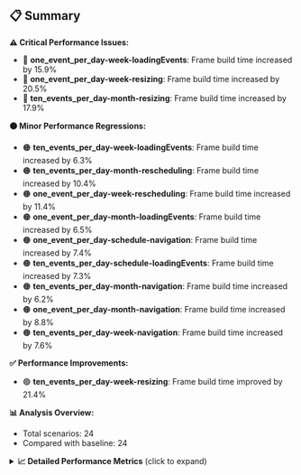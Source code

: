 ## 📋 Summary

**⚠️ Critical Performance Issues:**
- 🔴 **one_event_per_day-week-loadingEvents**: Frame build time increased by 15.9%
- 🔴 **one_event_per_day-week-resizing**: Frame build time increased by 20.5%
- 🔴 **ten_events_per_day-month-resizing**: Frame build time increased by 17.9%

**🟠 Minor Performance Regressions:**
- 🟠 **ten_events_per_day-week-loadingEvents**: Frame build time increased by 6.3%
- 🟠 **ten_events_per_day-month-rescheduling**: Frame build time increased by 10.4%
- 🟠 **one_event_per_day-week-rescheduling**: Frame build time increased by 11.4%
- 🟠 **one_event_per_day-month-loadingEvents**: Frame build time increased by 6.5%
- 🟠 **one_event_per_day-schedule-navigation**: Frame build time increased by 7.4%
- 🟠 **ten_events_per_day-schedule-loadingEvents**: Frame build time increased by 7.3%
- 🟠 **ten_events_per_day-month-navigation**: Frame build time increased by 6.2%
- 🟠 **one_event_per_day-month-navigation**: Frame build time increased by 8.8%
- 🟠 **ten_events_per_day-week-navigation**: Frame build time increased by 7.6%

**✅ Performance Improvements:**
- 🟢 **ten_events_per_day-week-resizing**: Frame build time improved by 21.4%

**📊 Analysis Overview:**
- Total scenarios: 24
- Compared with baseline: 24

<details>
<summary><strong>📈 Detailed Performance Metrics</strong> (click to expand)</summary>

#### one_event_per_day-month-loadingEvents

| Metric | Current | Baseline | Change | Status |
|--------|---------|----------|--------|--------|
| Average Frame Build Time Millis | 2.61ms | 2.45ms | +0.16ms (+6.5%) | 🟠 |
| Worst Frame Build Time Millis | 6.21ms | 6.00ms | +0.20ms (+3.4%) | 🟠 |
| Missed Frame Build Budget Count | 0.0 | 0.0 | +0 (+0.0%) | 🟡 |
| Average Frame Rasterizer Time Millis | 2.69ms | 2.44ms | +0.25ms (+10.2%) | 🔴 |
| Missed Frame Rasterizer Budget Count | 0.0 | 0.0 | +0 (+0.0%) | 🟡 |
| New Gen Gc Count | 0.0 | 0.0 | +0 (+0.0%) | 🟡 |
| Old Gen Gc Count | 1.0 | 1.0 | +0 (+0.0%) | 🟡 |

#### one_event_per_day-month-navigation

| Metric | Current | Baseline | Change | Status |
|--------|---------|----------|--------|--------|
| Average Frame Build Time Millis | 4.70ms | 4.31ms | +0.38ms (+8.8%) | 🟠 |
| Worst Frame Build Time Millis | 15.74ms | 12.76ms | +2.98ms (+23.3%) | 🔴 |
| Missed Frame Build Budget Count | 0.25 | 0.0 | +0 (+0.0%) | 🟡 |
| Average Frame Rasterizer Time Millis | 3.43ms | 3.26ms | +0.18ms (+5.4%) | 🟠 |
| Missed Frame Rasterizer Budget Count | 0.25 | 0.25 | +0 (+0.0%) | 🟡 |
| New Gen Gc Count | 3.5 | 4.0 | -0 (-12.5%) | 🟢 |
| Old Gen Gc Count | 2.0 | 2.0 | +0 (+0.0%) | 🟡 |

#### one_event_per_day-month-rescheduling

| Metric | Current | Baseline | Change | Status |
|--------|---------|----------|--------|--------|
| Average Frame Build Time Millis | 0.69ms | 0.67ms | +0.03ms (+4.1%) | 🟠 |
| Worst Frame Build Time Millis | 3.49ms | 4.50ms | -1.00ms (-22.3%) | 🟢 |
| Missed Frame Build Budget Count | 0.0 | 0.0 | +0 (+0.0%) | 🟡 |
| Average Frame Rasterizer Time Millis | 5.41ms | 5.20ms | +0.21ms (+4.0%) | 🟠 |
| Missed Frame Rasterizer Budget Count | 6.0 | 1.75 | +4 (+242.9%) | 🔴 |
| New Gen Gc Count | 3.5 | 4.0 | -0 (-12.5%) | 🟢 |
| Old Gen Gc Count | 3.0 | 4.0 | -1 (-25.0%) | 🟢 |

#### one_event_per_day-month-resizing

| Metric | Current | Baseline | Change | Status |
|--------|---------|----------|--------|--------|
| Average Frame Build Time Millis | 0.48ms | 0.51ms | -0.03ms (-5.6%) | 🟢 |
| Worst Frame Build Time Millis | 1.94ms | 2.73ms | -0.80ms (-29.1%) | 🟢 |
| Missed Frame Build Budget Count | 0.0 | 0.0 | +0 (+0.0%) | 🟡 |
| Average Frame Rasterizer Time Millis | 3.60ms | 5.22ms | -1.62ms (-31.0%) | 🟢 |
| Missed Frame Rasterizer Budget Count | 0.0 | 0.0 | +0 (+0.0%) | 🟡 |
| New Gen Gc Count | 0.5 | 0.0 | +0 (+0.0%) | 🟡 |
| Old Gen Gc Count | 0.5 | 1.5 | -1 (-66.7%) | 🟢 |

#### one_event_per_day-schedule-loadingEvents

| Metric | Current | Baseline | Change | Status |
|--------|---------|----------|--------|--------|
| Average Frame Build Time Millis | 9.43ms | 9.36ms | +0.06ms (+0.7%) | 🟠 |
| Worst Frame Build Time Millis | 26.83ms | 26.92ms | -0.08ms (-0.3%) | 🟡 |
| Missed Frame Build Budget Count | 1.0 | 1.0 | +0 (+0.0%) | 🟡 |
| Average Frame Rasterizer Time Millis | 2.77ms | 3.20ms | -0.43ms (-13.3%) | 🟢 |
| Missed Frame Rasterizer Budget Count | 0.0 | 0.0 | +0 (+0.0%) | 🟡 |
| New Gen Gc Count | 2.0 | 2.0 | +0 (+0.0%) | 🟡 |
| Old Gen Gc Count | 2.0 | 2.0 | +0 (+0.0%) | 🟡 |

#### one_event_per_day-schedule-navigation

| Metric | Current | Baseline | Change | Status |
|--------|---------|----------|--------|--------|
| Average Frame Build Time Millis | 7.29ms | 6.79ms | +0.50ms (+7.4%) | 🟠 |
| Worst Frame Build Time Millis | 17.56ms | 15.14ms | +2.42ms (+16.0%) | 🔴 |
| Missed Frame Build Budget Count | 0.75 | 0.5 | +0 (+50.0%) | 🔴 |
| Average Frame Rasterizer Time Millis | 3.42ms | 3.00ms | +0.43ms (+14.2%) | 🔴 |
| Missed Frame Rasterizer Budget Count | 0.0 | 0.0 | +0 (+0.0%) | 🟡 |
| New Gen Gc Count | 6.0 | 6.0 | +0 (+0.0%) | 🟡 |
| Old Gen Gc Count | 3.0 | 2.75 | +0 (+9.1%) | 🟠 |

#### one_event_per_day-schedule-rescheduling

| Metric | Current | Baseline | Change | Status |
|--------|---------|----------|--------|--------|
| Average Frame Build Time Millis | 2.12ms | 2.05ms | +0.06ms (+3.1%) | 🟠 |
| Worst Frame Build Time Millis | 28.03ms | 25.33ms | +2.70ms (+10.7%) | 🔴 |
| Missed Frame Build Budget Count | 1.0 | 1.5 | -0 (-33.3%) | 🟢 |
| Average Frame Rasterizer Time Millis | 5.03ms | 4.55ms | +0.48ms (+10.5%) | 🔴 |
| Missed Frame Rasterizer Budget Count | 2.5 | 3.5 | -1 (-28.6%) | 🟢 |
| New Gen Gc Count | 8.5 | 9.0 | -0 (-5.6%) | 🟢 |
| Old Gen Gc Count | 4.0 | 5.0 | -1 (-20.0%) | 🟢 |

#### one_event_per_day-week-loadingEvents

| Metric | Current | Baseline | Change | Status |
|--------|---------|----------|--------|--------|
| Average Frame Build Time Millis | 0.71ms | 0.61ms | +0.10ms (+15.9%) | 🔴 |
| Worst Frame Build Time Millis | 1.87ms | 1.60ms | +0.27ms (+16.9%) | 🔴 |
| Missed Frame Build Budget Count | 0.0 | 0.0 | +0 (+0.0%) | 🟡 |
| Average Frame Rasterizer Time Millis | 10.19ms | 9.24ms | +0.95ms (+10.3%) | 🔴 |
| Missed Frame Rasterizer Budget Count | 0.25 | 0.25 | +0 (+0.0%) | 🟡 |
| New Gen Gc Count | 0.0 | 0.0 | +0 (+0.0%) | 🟡 |
| Old Gen Gc Count | 0.5 | 0.5 | +0 (+0.0%) | 🟡 |

#### one_event_per_day-week-navigation

| Metric | Current | Baseline | Change | Status |
|--------|---------|----------|--------|--------|
| Average Frame Build Time Millis | 2.59ms | 2.52ms | +0.07ms (+2.8%) | 🟠 |
| Worst Frame Build Time Millis | 8.46ms | 8.24ms | +0.21ms (+2.6%) | 🟠 |
| Missed Frame Build Budget Count | 0.0 | 0.0 | +0 (+0.0%) | 🟡 |
| Average Frame Rasterizer Time Millis | 2.76ms | 2.61ms | +0.15ms (+5.7%) | 🟠 |
| Missed Frame Rasterizer Budget Count | 0.0 | 0.0 | +0 (+0.0%) | 🟡 |
| New Gen Gc Count | 3.0 | 2.5 | +0 (+20.0%) | 🔴 |
| Old Gen Gc Count | 3.0 | 3.5 | -0 (-14.3%) | 🟢 |

#### one_event_per_day-week-rescheduling

| Metric | Current | Baseline | Change | Status |
|--------|---------|----------|--------|--------|
| Average Frame Build Time Millis | 0.55ms | 0.49ms | +0.06ms (+11.4%) | 🔴 |
| Worst Frame Build Time Millis | 2.56ms | 2.47ms | +0.08ms (+3.3%) | 🟠 |
| Missed Frame Build Budget Count | 0.0 | 0.0 | +0 (+0.0%) | 🟡 |
| Average Frame Rasterizer Time Millis | 3.27ms | 3.92ms | -0.65ms (-16.6%) | 🟢 |
| Missed Frame Rasterizer Budget Count | 0.25 | 0.25 | +0 (+0.0%) | 🟡 |
| New Gen Gc Count | 2.0 | 2.5 | -0 (-20.0%) | 🟢 |
| Old Gen Gc Count | 0.5 | 1.0 | -0 (-50.0%) | 🟢 |

#### one_event_per_day-week-resizing

| Metric | Current | Baseline | Change | Status |
|--------|---------|----------|--------|--------|
| Average Frame Build Time Millis | 0.62ms | 0.52ms | +0.11ms (+20.5%) | 🔴 |
| Worst Frame Build Time Millis | 2.80ms | 2.09ms | +0.71ms (+33.8%) | 🔴 |
| Missed Frame Build Budget Count | 0.0 | 0.0 | +0 (+0.0%) | 🟡 |
| Average Frame Rasterizer Time Millis | 4.39ms | 3.87ms | +0.52ms (+13.4%) | 🔴 |
| Missed Frame Rasterizer Budget Count | 1.0 | 0.0 | +1 (+0.0%) | 🟡 |
| New Gen Gc Count | 0.5 | 0.0 | +0 (+0.0%) | 🟡 |
| Old Gen Gc Count | 1.5 | 0.0 | +2 (+0.0%) | 🟡 |

#### one_event_per_day-week-scrolling

| Metric | Current | Baseline | Change | Status |
|--------|---------|----------|--------|--------|
| Average Frame Build Time Millis | 2.07ms | 1.99ms | +0.08ms (+3.9%) | 🟠 |
| Worst Frame Build Time Millis | 4.10ms | 5.51ms | -1.41ms (-25.6%) | 🟢 |
| Missed Frame Build Budget Count | 0.0 | 0.0 | +0 (+0.0%) | 🟡 |
| Average Frame Rasterizer Time Millis | 4.63ms | 5.07ms | -0.43ms (-8.6%) | 🟢 |
| Missed Frame Rasterizer Budget Count | 0.25 | 0.25 | +0 (+0.0%) | 🟡 |
| New Gen Gc Count | 5.0 | 5.5 | -0 (-9.1%) | 🟢 |
| Old Gen Gc Count | 2.5 | 2.0 | +0 (+25.0%) | 🔴 |

#### ten_events_per_day-month-loadingEvents

| Metric | Current | Baseline | Change | Status |
|--------|---------|----------|--------|--------|
| Average Frame Build Time Millis | 6.07ms | 5.89ms | +0.18ms (+3.0%) | 🟠 |
| Worst Frame Build Time Millis | 22.87ms | 21.03ms | +1.84ms (+8.8%) | 🟠 |
| Missed Frame Build Budget Count | 5.75 | 4.75 | +1 (+21.1%) | 🔴 |
| Average Frame Rasterizer Time Millis | 4.54ms | 4.22ms | +0.31ms (+7.5%) | 🟠 |
| Missed Frame Rasterizer Budget Count | 0.0 | 0.0 | +0 (+0.0%) | 🟡 |
| New Gen Gc Count | 9.0 | 9.5 | -0 (-5.3%) | 🟢 |
| Old Gen Gc Count | 5.5 | 7.0 | -2 (-21.4%) | 🟢 |

#### ten_events_per_day-month-navigation

| Metric | Current | Baseline | Change | Status |
|--------|---------|----------|--------|--------|
| Average Frame Build Time Millis | 11.11ms | 10.46ms | +0.65ms (+6.2%) | 🟠 |
| Worst Frame Build Time Millis | 35.47ms | 33.89ms | +1.58ms (+4.7%) | 🟠 |
| Missed Frame Build Budget Count | 3.0 | 3.25 | -0 (-7.7%) | 🟢 |
| Average Frame Rasterizer Time Millis | 4.85ms | 5.01ms | -0.16ms (-3.3%) | 🟡 |
| Missed Frame Rasterizer Budget Count | 0.0 | 0.0 | +0 (+0.0%) | 🟡 |
| New Gen Gc Count | 7.5 | 8.5 | -1 (-11.8%) | 🟢 |
| Old Gen Gc Count | 7.0 | 7.0 | +0 (+0.0%) | 🟡 |

#### ten_events_per_day-month-rescheduling

| Metric | Current | Baseline | Change | Status |
|--------|---------|----------|--------|--------|
| Average Frame Build Time Millis | 1.52ms | 1.38ms | +0.14ms (+10.4%) | 🔴 |
| Worst Frame Build Time Millis | 10.12ms | 7.40ms | +2.73ms (+36.8%) | 🔴 |
| Missed Frame Build Budget Count | 0.0 | 0.0 | +0 (+0.0%) | 🟡 |
| Average Frame Rasterizer Time Millis | 8.47ms | 6.71ms | +1.76ms (+26.3%) | 🔴 |
| Missed Frame Rasterizer Budget Count | 8.5 | 4.5 | +4 (+88.9%) | 🔴 |
| New Gen Gc Count | 6.0 | 5.5 | +0 (+9.1%) | 🟠 |
| Old Gen Gc Count | 2.0 | 1.5 | +0 (+33.3%) | 🔴 |

#### ten_events_per_day-month-resizing

| Metric | Current | Baseline | Change | Status |
|--------|---------|----------|--------|--------|
| Average Frame Build Time Millis | 1.49ms | 1.26ms | +0.23ms (+17.9%) | 🔴 |
| Worst Frame Build Time Millis | 8.97ms | 8.08ms | +0.89ms (+11.0%) | 🔴 |
| Missed Frame Build Budget Count | 0.0 | 0.0 | +0 (+0.0%) | 🟡 |
| Average Frame Rasterizer Time Millis | 11.83ms | 10.05ms | +1.79ms (+17.8%) | 🔴 |
| Missed Frame Rasterizer Budget Count | 9.0 | 6.75 | +2 (+33.3%) | 🔴 |
| New Gen Gc Count | 2.0 | 2.0 | +0 (+0.0%) | 🟡 |
| Old Gen Gc Count | 2.0 | 2.0 | +0 (+0.0%) | 🟡 |

#### ten_events_per_day-schedule-loadingEvents

| Metric | Current | Baseline | Change | Status |
|--------|---------|----------|--------|--------|
| Average Frame Build Time Millis | 5.84ms | 5.44ms | +0.40ms (+7.3%) | 🟠 |
| Worst Frame Build Time Millis | 29.29ms | 26.47ms | +2.81ms (+10.6%) | 🔴 |
| Missed Frame Build Budget Count | 4.75 | 4.25 | +0 (+11.8%) | 🔴 |
| Average Frame Rasterizer Time Millis | 3.12ms | 2.86ms | +0.27ms (+9.3%) | 🟠 |
| Missed Frame Rasterizer Budget Count | 0.0 | 0.0 | +0 (+0.0%) | 🟡 |
| New Gen Gc Count | 12.0 | 12.0 | +0 (+0.0%) | 🟡 |
| Old Gen Gc Count | 5.5 | 5.5 | +0 (+0.0%) | 🟡 |

#### ten_events_per_day-schedule-navigation

| Metric | Current | Baseline | Change | Status |
|--------|---------|----------|--------|--------|
| Average Frame Build Time Millis | 20.57ms | 21.59ms | -1.02ms (-4.7%) | 🟡 |
| Worst Frame Build Time Millis | 43.67ms | 45.47ms | -1.80ms (-4.0%) | 🟡 |
| Missed Frame Build Budget Count | 10.5 | 9.25 | +1 (+13.5%) | 🔴 |
| Average Frame Rasterizer Time Millis | 3.05ms | 3.07ms | -0.02ms (-0.8%) | 🟡 |
| Missed Frame Rasterizer Budget Count | 0.0 | 0.0 | +0 (+0.0%) | 🟡 |
| New Gen Gc Count | 20.0 | 18.0 | +2 (+11.1%) | 🔴 |
| Old Gen Gc Count | 11.0 | 11.0 | +0 (+0.0%) | 🟡 |

#### ten_events_per_day-schedule-rescheduling

| Metric | Current | Baseline | Change | Status |
|--------|---------|----------|--------|--------|
| Average Frame Build Time Millis | 1.02ms | 1.01ms | +0.01ms (+1.2%) | 🟠 |
| Worst Frame Build Time Millis | 22.01ms | 20.65ms | +1.36ms (+6.6%) | 🟠 |
| Missed Frame Build Budget Count | 1.0 | 1.0 | +0 (+0.0%) | 🟡 |
| Average Frame Rasterizer Time Millis | 5.96ms | 5.06ms | +0.90ms (+17.7%) | 🔴 |
| Missed Frame Rasterizer Budget Count | 1.5 | 0.0 | +2 (+0.0%) | 🟡 |
| New Gen Gc Count | 6.0 | 6.0 | +0 (+0.0%) | 🟡 |
| Old Gen Gc Count | 5.5 | 5.5 | +0 (+0.0%) | 🟡 |

#### ten_events_per_day-week-loadingEvents

| Metric | Current | Baseline | Change | Status |
|--------|---------|----------|--------|--------|
| Average Frame Build Time Millis | 1.19ms | 1.12ms | +0.07ms (+6.3%) | 🟠 |
| Worst Frame Build Time Millis | 6.30ms | 5.58ms | +0.72ms (+12.9%) | 🔴 |
| Missed Frame Build Budget Count | 0.0 | 0.0 | +0 (+0.0%) | 🟡 |
| Average Frame Rasterizer Time Millis | 3.83ms | 3.50ms | +0.33ms (+9.5%) | 🟠 |
| Missed Frame Rasterizer Budget Count | 0.25 | 0.25 | +0 (+0.0%) | 🟡 |
| New Gen Gc Count | 3.5 | 3.0 | +0 (+16.7%) | 🔴 |
| Old Gen Gc Count | 3.5 | 3.0 | +0 (+16.7%) | 🔴 |

#### ten_events_per_day-week-navigation

| Metric | Current | Baseline | Change | Status |
|--------|---------|----------|--------|--------|
| Average Frame Build Time Millis | 7.70ms | 7.16ms | +0.54ms (+7.6%) | 🟠 |
| Worst Frame Build Time Millis | 27.16ms | 28.42ms | -1.26ms (-4.4%) | 🟡 |
| Missed Frame Build Budget Count | 2.0 | 2.0 | +0 (+0.0%) | 🟡 |
| Average Frame Rasterizer Time Millis | 5.53ms | 5.14ms | +0.39ms (+7.5%) | 🟠 |
| Missed Frame Rasterizer Budget Count | 0.0 | 0.0 | +0 (+0.0%) | 🟡 |
| New Gen Gc Count | 8.5 | 8.0 | +0 (+6.2%) | 🟠 |
| Old Gen Gc Count | 6.5 | 5.0 | +2 (+30.0%) | 🔴 |

#### ten_events_per_day-week-rescheduling

| Metric | Current | Baseline | Change | Status |
|--------|---------|----------|--------|--------|
| Average Frame Build Time Millis | 1.02ms | 0.99ms | +0.03ms (+3.1%) | 🟠 |
| Worst Frame Build Time Millis | 4.14ms | 5.51ms | -1.37ms (-24.9%) | 🟢 |
| Missed Frame Build Budget Count | 0.0 | 0.0 | +0 (+0.0%) | 🟡 |
| Average Frame Rasterizer Time Millis | 9.15ms | 6.80ms | +2.35ms (+34.5%) | 🔴 |
| Missed Frame Rasterizer Budget Count | 0.75 | 1.5 | -1 (-50.0%) | 🟢 |
| New Gen Gc Count | 4.0 | 4.5 | -0 (-11.1%) | 🟢 |
| Old Gen Gc Count | 0.5 | 1.0 | -0 (-50.0%) | 🟢 |

#### ten_events_per_day-week-resizing

| Metric | Current | Baseline | Change | Status |
|--------|---------|----------|--------|--------|
| Average Frame Build Time Millis | 1.03ms | 1.32ms | -0.28ms (-21.4%) | 🟢 |
| Worst Frame Build Time Millis | 4.54ms | 7.04ms | -2.50ms (-35.5%) | 🟢 |
| Missed Frame Build Budget Count | 0.0 | 0.0 | +0 (+0.0%) | 🟡 |
| Average Frame Rasterizer Time Millis | 9.14ms | 8.96ms | +0.18ms (+2.0%) | 🟠 |
| Missed Frame Rasterizer Budget Count | 1.0 | 3.75 | -3 (-73.3%) | 🟢 |
| New Gen Gc Count | 1.5 | 2.0 | -0 (-25.0%) | 🟢 |
| Old Gen Gc Count | 0.5 | 2.0 | -2 (-75.0%) | 🟢 |

#### ten_events_per_day-week-scrolling

| Metric | Current | Baseline | Change | Status |
|--------|---------|----------|--------|--------|
| Average Frame Build Time Millis | 1.75ms | 1.68ms | +0.08ms (+4.5%) | 🟠 |
| Worst Frame Build Time Millis | 3.11ms | 4.06ms | -0.95ms (-23.4%) | 🟢 |
| Missed Frame Build Budget Count | 0.0 | 0.0 | +0 (+0.0%) | 🟡 |
| Average Frame Rasterizer Time Millis | 6.31ms | 6.68ms | -0.37ms (-5.6%) | 🟢 |
| Missed Frame Rasterizer Budget Count | 0.0 | 0.75 | -1 (-100.0%) | 🟢 |
| New Gen Gc Count | 7.5 | 8.0 | -0 (-6.2%) | 🟢 |
| Old Gen Gc Count | 1.5 | 2.0 | -0 (-25.0%) | 🟢 |

</details>

